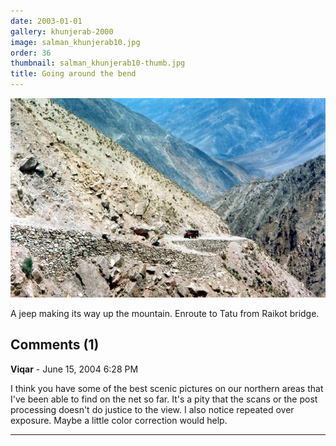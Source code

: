 ```yaml
---
date: 2003-01-01
gallery: khunjerab-2000
image: salman_khunjerab10.jpg
order: 36
thumbnail: salman_khunjerab10-thumb.jpg
title: Going around the bend
---
```


![Going around the bend](./salman_khunjerab10.jpg)

A jeep making its way up the mountain. Enroute to Tatu from Raikot bridge.

<div id="comments">

## Comments (1)

**Viqar** - June 15, 2004  6:28 PM

I think you have some of the best scenic pictures on our northern areas that I've been able to find on the net so far. It's a pity that the scans or the post processing doesn't do justice to the view. I also notice repeated over exposure. Maybe a little color correction would help.

---

</div>